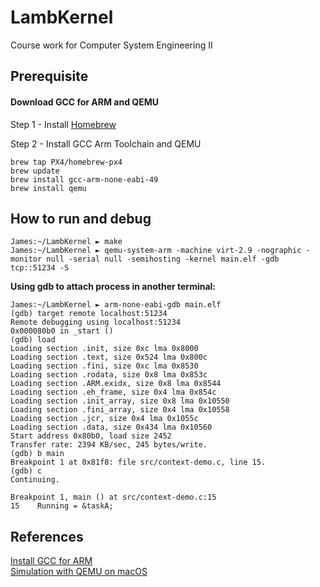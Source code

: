# LambKernel
Course work for Computer System Engineering II

## Prerequisite  

#### Download GCC for ARM and QEMU

Step 1 - Install [Homebrew](http://brew.sh/)

Step 2 - Install GCC Arm Toolchain and QEMU  
```
brew tap PX4/homebrew-px4
brew update
brew install gcc-arm-none-eabi-49
brew install qemu
```

## How to run and debug

```plaintext
James:~/LambKernel ► make
James:~/LambKernel ► qemu-system-arm -machine virt-2.9 -nographic -monitor null -serial null -semihosting -kernel main.elf -gdb tcp::51234 -S  
```

**Using gdb to attach process in another terminal:**  

```plaintext
James:~/LambKernel ► arm-none-eabi-gdb main.elf  
(gdb) target remote localhost:51234
Remote debugging using localhost:51234
0x000080b0 in _start ()
(gdb) load
Loading section .init, size 0xc lma 0x8000
Loading section .text, size 0x524 lma 0x800c
Loading section .fini, size 0xc lma 0x8530
Loading section .rodata, size 0x8 lma 0x853c
Loading section .ARM.exidx, size 0x8 lma 0x8544
Loading section .eh_frame, size 0x4 lma 0x854c
Loading section .init_array, size 0x8 lma 0x10550
Loading section .fini_array, size 0x4 lma 0x10558
Loading section .jcr, size 0x4 lma 0x1055c
Loading section .data, size 0x434 lma 0x10560
Start address 0x80b0, load size 2452
Transfer rate: 2394 KB/sec, 245 bytes/write.
(gdb) b main 
Breakpoint 1 at 0x81f8: file src/context-demo.c, line 15.
(gdb) c
Continuing.

Breakpoint 1, main () at src/context-demo.c:15
15	  Running = &taskA;
```

## References  
[Install GCC for ARM](https://gist.github.com/joegoggins/7763637)  
[Simulation with QEMU on macOS](http://cgi.cs.indiana.edu/~geobrown/stm32/Main/Simulation)
